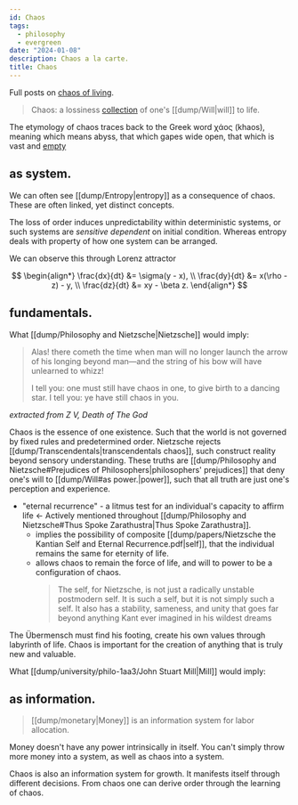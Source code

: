 ```yaml
---
id: Chaos
tags:
  - philosophy
  - evergreen
date: "2024-01-08"
description: Chaos a la carte.
title: Chaos
---
```


Full posts on [chaos of living](posts/Chaos.md).

> Chaos: a lossiness [collection](https://subconscious.substack.com/p/self-organizing-ideas) of one's [[dump/Will|will]] to life.

The etymology of chaos traces back to the Greek word χάος (khaos), meaning which means abyss, that which gapes wide open, that which is vast and [empty](https://www.merriam-webster.com/wordplay/chaos-meaning-and-history)

## as system.

We can often see [[dump/Entropy|entropy]] as a consequence of chaos. These are often linked, yet distinct concepts.

The loss of order induces unpredictability within deterministic systems, or such systems are _sensitive dependent_ on initial condition. Whereas entropy deals with property of how one system can be arranged.

We can observe this through Lorenz attractor

$$
\begin{align*}
\frac{dx}{dt} &= \sigma(y - x), \\
\frac{dy}{dt} &= x(\rho - z) - y, \\
\frac{dz}{dt} &= xy - \beta z.
\end{align*}
$$

## fundamentals.

What [[dump/Philosophy and Nietzsche|Nietzsche]] would imply:

> Alas! there cometh the time when man will no longer launch the arrow of his longing beyond man—and the string of his bow will have unlearned to whizz!
>
> I tell you: one must still have chaos in one, to give birth to a dancing star. I tell you: ye have still chaos in you.

_extracted from Z V, Death of The God_

Chaos is the essence of one existence. Such that the world is not governed by fixed rules and predetermined order. Nietzsche rejects [[dump/Transcendentals|transcendentals chaos]], such construct reality beyond sensory understanding. These truths are [[dump/Philosophy and Nietzsche#Prejudices of Philosophers|philosophers' prejudices]] that deny one's will to [[dump/Will#as power.|power]], such that all truth are just one's perception and experience.

- "eternal recurrence" - a litmus test for an individual's capacity to affirm life <- Actively mentioned throughout [[dump/Philosophy and Nietzsche#Thus Spoke Zarathustra|Thus Spoke Zarathustra]].
  - implies the possibility of composite [[dump/papers/Nietzsche the Kantian Self and Eternal Recurrence.pdf|self]], that the individual remains the same for eternity of life.
  - allows chaos to remain the force of life, and will to power to be a configuration of chaos.
    > The self, for Nietzsche, is not just a radically unstable postmodern self.  It is such a self, but it is not simply such a self.  It also has a stability, sameness, and unity that goes far beyond anything Kant ever imagined in his wildest dreams

The Übermensch must find his footing, create his own values through labyrinth of life. Chaos is important for the creation of anything that is truly new and valuable.

What [[dump/university/philo-1aa3/John Stuart Mill|Mill]] would imply:


## as information.

> [[dump/monetary|Money]] is an information system for labor allocation.

Money doesn't have any power intrinsically in itself. You can't simply throw more money into a system, as well as chaos into a system.

Chaos is also an information system for growth. It manifests itself through different decisions. From chaos one can derive order through the learning of chaos.
